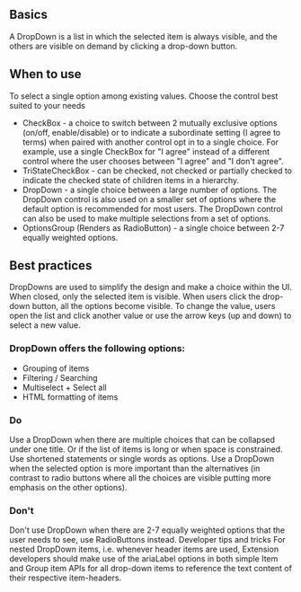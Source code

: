 <a name="basics"></a>
## Basics

A DropDown is a list in which the selected item is always visible, and the others are visible on demand by clicking a drop-down button.

<a name="when-to-use"></a>
## When to use

To select a single option among existing values. Choose the control best suited to your needs

* CheckBox - a choice to switch between 2 mutually exclusive options (on/off, enable/disable) or to indicate a subordinate setting (I agree to terms) when paired with another control opt in to a single choice. For example, use a single CheckBox for "I agree" instead of a different control where the user chooses between "I agree" and "I don't agree".
* TriStateCheckBox - can be checked, not checked or partially checked to indicate the checked state of children items in a hierarchy.
* DropDown - a single choice between a large number of options. The DropDown control is also used on a smaller set of options where the default option is recommended for most users. The DropDown control can also be used to make multiple selections from a set of options.
* OptionsGroup (Renders as RadioButton) - a single choice between 2-7 equally weighted options.

<a name="best-practices"></a>
## Best practices

DropDowns are used to simplify the design and make a choice within the UI. When closed, only the selected item is visible. When users click the drop-down button, all the options become visible. To change the value, users open the list and click another value or use the arrow keys (up and down) to select a new value.

<a name="best-practices-dropdown-offers-the-following-options"></a>
### DropDown offers the following options:

* Grouping of items
* Filtering / Searching
* Multiselect + Select all
* HTML formatting of items

<a name="best-practices-do"></a>
### Do

Use a DropDown when there are multiple choices that can be collapsed under one title. Or if the list of items is long or when space is constrained.
Use shortened statements or single words as options.
Use a DropDown when the selected option is more important than the alternatives (in contrast to radio buttons where all the choices are visible putting more emphasis on the other options).

<a name="best-practices-don-t"></a>
### Don&#39;t

Don't use DropDown when there are 2-7 equally weighted options that the user needs to see, use RadioButtons instead.
Developer tips and tricks
For nested DropDown items, i.e. whenever header items are used, Extension developers should make use of the ariaLabel options in both simple Item and Group item APIs for all drop-down items to reference the text content of their respective item-headers.
